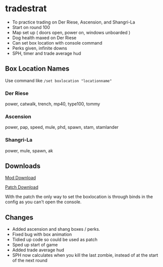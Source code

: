 # tradestrat

* To practice trading on Der Riese, Ascension, and Shangri-La
* Start on round 100
* Map set up ( doors open, power on, windows unboarded )
* Dog health maxed on Der Riese
* Can set box location with console command
* Perks given, infinite downs
* SPH, timer and trade average hud

## Box Location Names

Use command like `/set boxlocation "locationname"`

### Der Riese

power, catwalk, trench, mp40, type100, tommy

### Ascension

power, pap, speed, mule, phd, spawn, stam, stamlander

### Shangri-La

power, mule, spawn, ak

## Downloads

[Mod Download](https://www.mediafire.com/file/qr7yfd2frepu6mj/tradestratv3.zip/file)

[Patch Download](https://www.mediafire.com/file/3ezdhsn5wuc7smo/common_zombie_patch.ff/file)

With the patch the only way to set the boxlocation is through binds in the config as you can't open the console.

## Changes

* Added ascension and shang boxes / perks.
* Fixed bug with box animation
* Tidied up code so could be used as patch
* Sped up start of game
* Added trade average hud
* SPH now calculates when you kill the last zombie, instead of at the start of the next round
